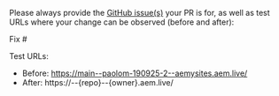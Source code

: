 Please always provide the [GitHub issue(s)](../issues) your PR is for, as well as test URLs where your change can be observed (before and after):

Fix #<gh-issue-id>

Test URLs:
- Before: https://main--paolom-190925-2--aemysites.aem.live/
- After: https://<branch>--{repo}--{owner}.aem.live/
